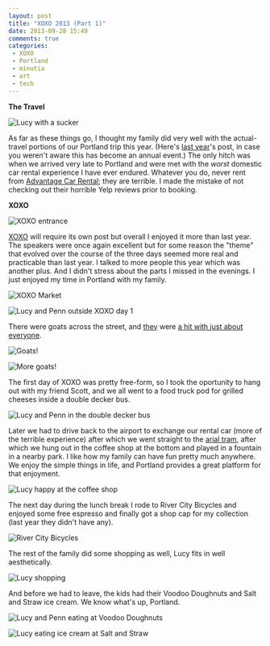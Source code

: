 ```yaml
---
layout: post
title: "XOXO 2013 (Part 1)"
date: 2013-09-28 15:49
comments: true
categories: 
 - XOXO
 - Portland
 - minutia
 - art
 - tech
---
```


**The Travel**

![Lucy with a sucker](/images/Portland/Sep_19_6_04_54.jpg "Travel is a little bit better if you have a sucker")

As far as these things go, I thought my family did very well with the actual-travel portions of our Portland trip this year. (Here's [last year](/2012/09/23/xoxo/)'s post, in case you weren't aware this has become an annual event.) The only hitch was when we arrived very late to Portland and were met with the *worst* domestic car rental experience I have ever endured. Whatever you do, never rent from [Advantage Car Rental](http://www.yelp.com/biz/advantage-car-rental-portland#hrid:oj7pmES5lP4-TtjNWtMX9g); they are terrible. I made the mistake of not checking out their horrible Yelp reviews prior to booking.

**XOXO**

![XOXO entrance](/images/Portland/Sep_20_11_16_18.jpg "XOXO entrance")

[XOXO](http://2013.xoxofest.com/) will require its own post but overall I enjoyed it more than last year. The speakers were once again excellent but for some reason the "theme" that evolved over the course of the three days seemed more real and practicable than last year. I talked to more people this year which was another plus. And I didn't stress about the parts I missed in the evenings. I just enjoyed my time in Portland with my family.

![XOXO Market](/images/Portland/Sep_20_11_08_50.jpg "XOXO Market")

![Lucy and Penn outside XOXO day 1](/images/Portland/Sep_20_11_20_16.jpg "[Lucy and Penn outside XOXO day 1")

There were goats across the street, and [they](https://twitter.com/urbangoatspdx) were [a hit with just about everyone](https://twitter.com/search?q=%23xoxofest%20goats&src=typd).

![Goats!](/images/Portland/Sep_20_12_05_40.jpg)

![More goats!](/images/Portland/Sep_20_12_06_11.jpg)

The first day of XOXO was pretty free-form, so I took the oportunity to hang out with my friend Scott, and we all went to a food truck pod for grilled cheeses inside a double decker bus.

![Lucy and Penn in the double decker bus](/images/Portland/Sep_20_1_24_30.jpg)

Later we had to drive back to the airport to exchange our rental car (more of the terrible experience) after which we went straight to the [arial tram](http://gobytram.com/), after which we hung out in the coffee shop at the bottom and played in a fountain in a nearby park. I like how my family can have fun pretty much anywhere. We enjoy the simple things in life, and Portland provides a great platform for that enjoyment.

![Lucy happy at the coffee shop](/images/Portland/Sep_20_4_47_07.jpg)

The next day during the lunch break I rode to River City Bicycles and enjoyed some free espresso and finally got a shop cap for my collection (last year they didn't have any).

![River City Bicycles](/images/Portland/Sep_21_3_38_04.jpg)

The rest of the family did some shopping as well, Lucy fits in well aesthetically. 

![Lucy shopping](/images/Portland/Sep_21_6_27_54.jpg)

And before we had to leave, the kids had their Voodoo Doughnuts and Salt and Straw ice cream. We know what's up, Portland.

![Lucy and Penn eating at Voodoo Doughnuts](/images/Portland/Sep_22_10_31_31.jpg)

![Lucy eating ice cream at Salt and Straw](/images/Portland/Sep_22_7_18_29.jpg)